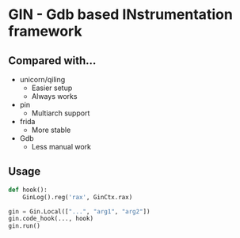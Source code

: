 # GIN - Gdb based INstrumentation framework

## Compared with...
- unicorn/qiling
    - Easier setup
    - Always works
- pin
    - Multiarch support
- frida
    - More stable
- Gdb
    - Less manual work

## Usage

```python
def hook():
    GinLog().reg('rax', GinCtx.rax)

gin = Gin.Local(["...", "arg1", "arg2"])
gin.code_hook(..., hook)
gin.run()
```